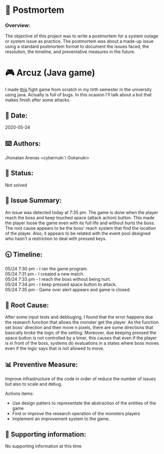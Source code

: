 # :page_with_curl: Postmortem
### Overview:
The objective of this project was to write a postmortem for a system outage or system issue as practice. The postmortem was about a made-up issue using a standard postmortem format to document the issues faced, the resolution, the timeline, and preventative measures in the future.
# :video_game: Arcuz (Java game)
I made [this](https://github.com/Ookanuki/Apo2-Proyect) fight game from scratch in my tirth semester in the university using java. Actually is full of bugs. In this ocasion I'll talk about a but that makes finish after some attacks.
## :date: Date:
2020-05-24
## :keyboard: Authors:
Jhonatan Arenas <cybernuki \ Ookanuki>
##  :red_circle: Status:
Not solved
## :page_facing_up: Issue Summary:
An issue was detected today at 7:35 pm. The game is done when the player reach the boss and keep touched space (attack action) button.  This made the player loose the game even with its full life and without hurts the boss. The root cause appears to be the boss' reach system that find the location of the player. Also, it appears to be related with the event pool designed who hasn't a restriction to deal with pressed keys.
## :clock930: Timeline:
05/24 7:30 pm -  I ran the game program. <br>
05/24 7:31 pm - I created a new match. <br>
05/24 7:33 pm - I reach the boss without being hurt. <br>
05/24 7:34 pm - I keep pressed space button to attack. <br>
05/24 7:35 pm - Game over alert appears and game is closed. <br>
## :bug: Root Cause:
After some input tests and debbuging, I found that the error happens due the research function that allows the monster get the player. As the function set boss' direction and then move n pixels, there are some directions that basically broke the logic of the setting. Moreover, due keeping pressed the space button is not controlled by a timer, this causes that even if the player is in front of the boss, systems do evaluations in a states where boss moves even if the logic says that is not allowed to move.
## :bar_chart: Preventive Measure:
Improve infrastructure of the code in order of reduce the number of issues but also to scale and debug.

Actions items:
-  Use design patters to representate the abstraction of the entities of the game
- Find or improve the research operation of the monsters players
- Implement an improvement system to the game.

## :wrench: Supporting information:
No supporting information at this time
